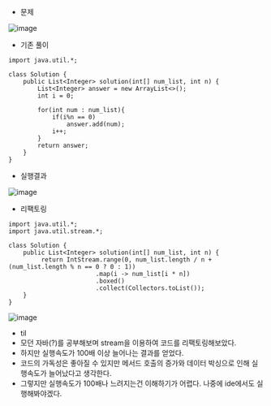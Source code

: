 - 문제
 
![image](https://github.com/user-attachments/assets/e5b353b5-6e9b-4c05-8ab7-38044e210634)

- 기존 풀이
```
import java.util.*;

class Solution {
    public List<Integer> solution(int[] num_list, int n) {             
        List<Integer> answer = new ArrayList<>();
        int i = 0;
        
        for(int num : num_list){
            if(i%n == 0) 
                answer.add(num);
            i++;
        }        
        return answer;
    }
}
```
- 실행결과
 
![image](https://github.com/user-attachments/assets/44d8b26c-2fcb-46e2-a812-1c2b15529d2f)


- 리팩토링
```
import java.util.*;
import java.util.stream.*;

class Solution {
    public List<Integer> solution(int[] num_list, int n) {             
         return IntStream.range(0, num_list.length / n + (num_list.length % n == 0 ? 0 : 1))
                        .map(i -> num_list[i * n]) 
                        .boxed() 
                        .collect(Collectors.toList());
    }
}
```

![image](https://github.com/user-attachments/assets/591a07ea-e93c-4cd7-8429-91c3d0ed7a8d)

- til
 - 모던 자바(?)를 공부해보며 stream을 이용하여 코드를 리팩토링해보았다.
 - 하지만 실행속도가 100배 이상 늘어나는 결과를 얻었다.
 - 코드의 가독성은 좋아질 수 있지만 메서드 호출의 증가와 데이터 박싱으로 인해 실행속도가 늘어났다고 생각한다.
 - 그렇지만 실행속도가 100배나 느려지는건 이해하기가 어렵다. 나중에 ide에서도 실행해봐야겠다.
